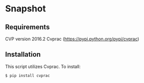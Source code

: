 # Snapshot

## Requirements
CVP version 2016.2
Cvprac (https://pypi.python.org/pypi/cvprac)

## Installation
This script utilizes Cvprac. To install:
```console
$ pip install cvprac
```
